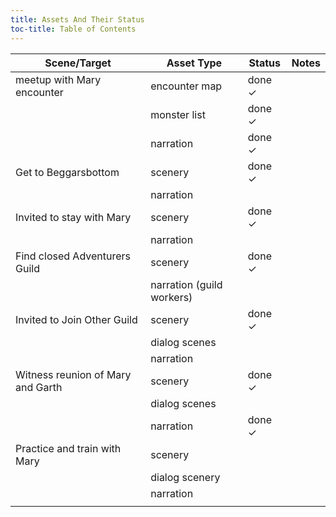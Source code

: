 ```yaml
---
title: Assets And Their Status
toc-title: Table of Contents
---
```


| Scene/Target                      | Asset Type                | Status | Notes |
|-----------------------------------|---------------------------|--------|-------|
| meetup with Mary encounter        | encounter map             | done ✓ |       |
|                                   | monster list              | done ✓ |       |
|                                   | narration                 | done ✓ |       |
| Get to Beggarsbottom              | scenery                   | done ✓ |       |
|                                   | narration                 |        |       |
| Invited to stay with Mary         | scenery                   | done ✓ |       |
|                                   | narration                 |        |       |
| Find closed Adventurers Guild     | scenery                   | done ✓ |       |
|                                   | narration (guild workers) |        |       |
| Invited to Join Other Guild       | scenery                   | done ✓ |       |
|                                   | dialog scenes             |        |       |
|                                   | narration                 |        |       |
| Witness reunion of Mary and Garth | scenery                   | done ✓ |       |
|                                   | dialog scenes             |        |       |
|                                   | narration                 | done ✓ |       |
| Practice and train with Mary      | scenery                   |        |       |
|                                   | dialog scenery            |        |       |
|                                   | narration                 |        |       |
|                                   |                           |        |       |
